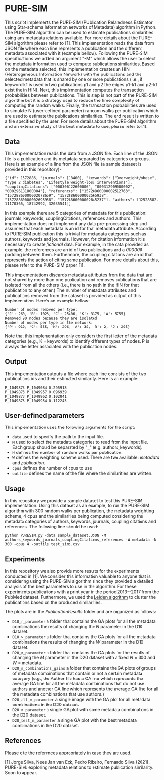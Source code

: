 
# PURE-SIM

 This script implements the PURE-SIM (PUblication Relatedness Estimator using Star-schema Information networks of Metadata) algorithm in Python. The PURE-SIM algorithm can be used to estimate publications similarities using any metadata relations available. For more details about the PURE-SIM algorithm please refer to [1]. This implementation reads the data from JSON file where each line represents a publication and the different metadata associated with it (example bellow). Following the PURE-SIM specifications we added an argument "-M" which allows the user to select the metadata information used to compute publications similarities. Based on the metadata selected, this implementation creates an HIN (Heterogeneous Information Network) with the publications and the selected metadata that is shared by one or more publications (i.e., if keyword k1 is used in two publications p1 and p2 the edges p1-k1 and p2-k1 exist the in HIN). Next, this implementation computes the transaction probabilities between publications. This is step is not part of the PURE-SIM algorithm but it is a strategy used to reduce the time complexity of computing the random walks. Finally, the transaction probabilities are used to simulate N (user-defined parameter) random walks per publication which are used to estimate the publications similarities. The end result is written to a file specified by the user. 
For more details about the PURE-SIM algorithm and an extensive study of the best metadata to use, please refer to [1]. 

## Data 

This implementation reads the data from a JSON file. Each line of the JSON file is a publication and its metadata separated by categories or groups. Here is an example of a line from the JSON file (a sample dataset is provided in this repository)-

	{"id": 1572886, "journals": [18400], "keywords": ["Overweight/obese", "Type 2 diabetes", "Lifestyle weight-loss interventions"], "couplingCitations": ["000306122600006", "000312909000002", "000296181800004"], "references": ["15728860000002512763", "15728860000002078659", "15728860000002565938", "15728860000002695938", "15728860000002845237"], "authors": [12528582, 11170365, 18742992, 32035541]}

In this example there are 5 categories of metadata for this publication: journals, keywords, couplingCitations, references and authors. This implementation does not implement any data pre-processing step and assumes that each metadata is an id for that metadata attribute. According to PURE-SIM publication this is trivial for metadata categories such as authors, keywords and journals. However, for citation information it is necessary to create *fictional* data. For example, in the data provided as example, the references are an id of two publications and a *000000* padding between them. Furthermore, the coupling citations are an id that represents the action of citing some publication. For more details about this, please refer to the PURE-SIM paper [1].

This implementations discards metadata attributes from the data that are not shared by more than one publication and removes publications that are isolated from all the others (i.e., there is no path in the HIN for that publication to any other.) The number of metadata attributes and publications removed from the dataset is provided as output of this implmentation. Here's an example bellow:

 	Number of nodes removed per type:
 	{'J': 260, 'R': 1023, 'C': 25406, 'K': 3375, 'A': 5755}
 	Removed 90 nodes because they are isolated
 	Number of nodes per type in the network:
 	{'P': 910, 'C': 555, 'K': 296, 'A': 38, 'R': 2, 'J': 205}

Note that this implementation only considers the first letter of the metadata categories (e.g., K = keywords) to identify different types of nodes. P is always the letter associated with the publication nodes.

## Output

This implementation outputs a file where each line consists of the two publications ids and their estimated similarity. Here is an example:

	P_1049873 P_1049084 0.295918
 	P_1049873 P_1049957 0.096939
 	P_1049873 P_1049962 0.102041
 	P_1049873 P_1049954 0.112245


## User-defined parameters

This implementation uses the following arguments for the script:

* `data` used to specify the path to the input file.
* `M` used to select the metadata categories to read from the input file. Each group should be separated by "\_" (e.g. authors\_keywords).
* `N` defines the number of random walks per publication.
* `W` defines the weighting scheme used. There are two available: _metadata_ and _publication_.
* `cpus` defines the number of cpus to use
* `outfile` defines the name of the file where the similarities are written.

## Usage

In this repository we provide a sample dataset to test this PURE-SIM implementation. Using this dataset as an example, to run the PURE-SIM algorithm with 300 random walks per publication, the metadata weighting scheme, 4 cpus and the similarities being computed considering the metadata categories of authors, keywords, journals, coupling citations and references. The following line should be used:

	python PURESIM.py -data sample_dataset.JSON -M authors_keywords_journals_couplingCitations_references -W metadata -N 300 -cpus 4 -outfile test_sims.csv 

## Experiments

In this repository we also provide more results for the experiments conducted in [1]. We consider this information valuable to anyone that is considering using the PURE-SIM algorithm since they provided a detailed analysis of the best parameters to use in the algorithm. For these experiments publications with a print year in the period 2013--2017 from the PubMed dataset. Furthermore, we used the [Leiden algorithm](https://github.com/vtraag/leidenalg) to cluster the publications based on the produced similarities.

The plots are in the _PublicationResults_ folder and are organized as follows:

* `D10_n_parameter` a folder that contains the GA plots for all the metadata combinations the results of changing the _N_ parameter in the D10 dataset.
* `D10_w_parameter` a folder that contains the GA plots for all the metadata combinations the results of changing the _W_ parameter in the D10 dataset.
* `D20_m_parameter` a folder that contains the GA plots for the results of changing the _M_ parameter in the D20 dataset with a fixed _N_ = 300 and _W_ = metadata.
* `D20_m_combinations_gains` a folder that contains the GA plots of groups of metadata combinations that contain or not a certain metadata category (e.g., the Author file has a GA line which represents the average GA line for all the metadata combinations that do not use authors and another GA line which represents the average GA line for all the metadata combinations that use authors.)
* `D20_all_m_parameter` a single image with the GA plot for all metadata combinations in the D20 dataset.
* `D20_m_parameter` a single GA plot with some metadata combinations in the D20 dataset.
* `D20_best_m_parameter` a single GA plot with the best metadata combinations in the D20 dataset.


## References

Please cite the references appropriately in case they are used.

[1] Jorge Silva, Nees Jan van Eck, Pedro Ribeiro, Fernando Silva (2021). PURE-SIM: exploring metadata relations to estimate publication similarity. Soon to appear.